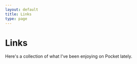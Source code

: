 ```yaml
---
layout: default
title: Links
type: page
---
```


<div class="wrapper">
<h1>Links</h1>
<p>Here's a collection of what I've been enjoying on Pocket lately.</p>
<div class='pocket-watch'></div>
<script src="http://code.jquery.com/jquery-1.11.0.min.js"> </script>
<script type="text/javascript" src="/js/pocketwatch.min.js"> </script>
  <script type='text/javascript'>
  $('.pocket-watch').pocketWatch({
      access_token: '69391704-b853-ba68-f903-c0e281',
      count:10,
      filter: 'favorite',
      template:'<article class="push--bottom"><h2><a href="{% raw %}{{resolved_url}}{% endraw %}">{% raw %}{{resolved_title}}{% endraw %}</a></h2> <p>{% raw %}{{excerpt}}{% endraw %}</p></article>'
   });
  </script>
</div><!-- //wrapper -->
